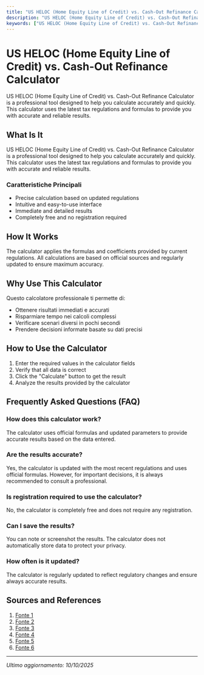 ```yaml
---
title: "US HELOC (Home Equity Line of Credit) vs. Cash-Out Refinance Calculator"
description: "US HELOC (Home Equity Line of Credit) vs. Cash-Out Refinance Calculator is a professional tool designed to help you calculate accurately and quickly. This calculator uses the latest tax regulations and formulas to provide you with accurate and reliable results."
keywords: ["US HELOC (Home Equity Line of Credit) vs. Cash-Out Refinance Calculator", "calcolatore", "calcolo online"]
---
```


# US HELOC (Home Equity Line of Credit) vs. Cash-Out Refinance Calculator

US HELOC (Home Equity Line of Credit) vs. Cash-Out Refinance Calculator is a professional tool designed to help you calculate accurately and quickly. This calculator uses the latest tax regulations and formulas to provide you with accurate and reliable results.

## What Is It

US HELOC (Home Equity Line of Credit) vs. Cash-Out Refinance Calculator is a professional tool designed to help you calculate accurately and quickly. This calculator uses the latest tax regulations and formulas to provide you with accurate and reliable results.

### Caratteristiche Principali

- Precise calculation based on updated regulations
- Intuitive and easy-to-use interface
- Immediate and detailed results
- Completely free and no registration required

## How It Works

The calculator applies the formulas and coefficients provided by current regulations. All calculations are based on official sources and regularly updated to ensure maximum accuracy.

## Why Use This Calculator

Questo calcolatore professionale ti permette di:

- Ottenere risultati immediati e accurati
- Risparmiare tempo nei calcoli complessi
- Verificare scenari diversi in pochi secondi
- Prendere decisioni informate basate su dati precisi

## How to Use the Calculator

1. Enter the required values in the calculator fields
2. Verify that all data is correct
3. Click the "Calculate" button to get the result
4. Analyze the results provided by the calculator

## Frequently Asked Questions (FAQ)

### How does this calculator work?

The calculator uses official formulas and updated parameters to provide accurate results based on the data entered.

### Are the results accurate?

Yes, the calculator is updated with the most recent regulations and uses official formulas. However, for important decisions, it is always recommended to consult a professional.

### Is registration required to use the calculator?

No, the calculator is completely free and does not require any registration.

### Can I save the results?

You can note or screenshot the results. The calculator does not automatically store data to protect your privacy.

### How often is it updated?

The calculator is regularly updated to reflect regulatory changes and ensure always accurate results.

## Sources and References

1. [Fonte 1](https://better.com/heloc-vs-cashout-refi-calculator)
2. [Fonte 2](https://www.usbank.com/home-loans/home-equity/home-equity-loan-vs-cash-out-refinance-calculator.html)
3. [Fonte 3](https://point.com/tools/hel-vs-cash-out-refinance)
4. [Fonte 4](https://www.mortgagecalculator.org/calculators/should-i-use-heloc.php)
5. [Fonte 5](https://www.bankofamerica.com/mortgage/learn/cash-out-refinance/)
6. [Fonte 6](https://www.rbcbank.com/cross-border/us-home-equity-calculator.html)

---

*Ultimo aggiornamento: 10/10/2025*
